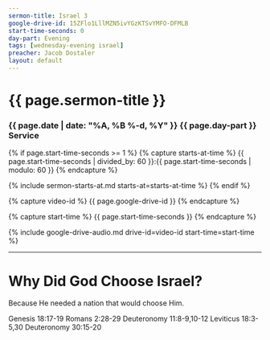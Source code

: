 ```yaml
---
sermon-title: Israel 3
google-drive-id: 15ZFlo1LllMZN5ivYGzKTSvYMFO-DFMLB
start-time-seconds: 0
day-part: Evening
tags: [wednesday-evening israel]
preacher: Jacob Dostaler
layout: default
---
```


# {{ page.sermon-title }}

### {{ page.date | date: "%A, %B %-d, %Y" }} {{ page.day-part }} Service

{% if page.start-time-seconds >= 1 %}
{% capture starts-at-time %}
{{ page.start-time-seconds | divided_by: 60 }}:{{ page.start-time-seconds | modulo: 60 }}
{% endcapture %}

{% include sermon-starts-at.md starts-at=starts-at-time %}
{% endif %}

{% capture video-id %}
{{ page.google-drive-id }}
{% endcapture %}

{% capture start-time %}
{{ page.start-time-seconds }}
{% endcapture %}

{% include google-drive-audio.md drive-id=video-id start-time=start-time %}

***

# Why Did God Choose Israel?

Because He needed a nation that would choose Him.

Genesis 18:17-19
Romans 2:28-29
Deuteronomy 11:8-9,10-12
Leviticus 18:3-5,30
Deuteronomy 30:15-20